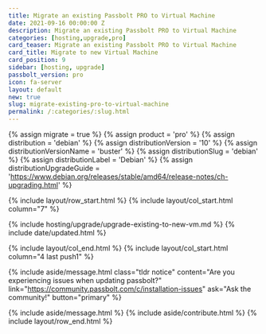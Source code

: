 ```yaml
---
title: Migrate an existing Passbolt PRO to Virtual Machine
date: 2021-09-16 00:00:00 Z
description: Migrate an existing Passbolt PRO to Virtual Machine
categories: [hosting,upgrade,pro]
card_teaser: Migrate an existing Passbolt PRO to Virtual Machine 
card_title: Migrate to new Virtual Machine
card_position: 9
sidebar: [hosting, upgrade]
passbolt_version: pro
icon: fa-server
layout: default
new: true
slug: migrate-existing-pro-to-virtual-machine
permalink: /:categories/:slug.html
---
```


{% assign migrate = true %}
{% assign product = 'pro' %}
{% assign distribution = 'debian' %}
{% assign distributionVersion = '10' %}
{% assign distributionVersionName = 'buster' %}
{% assign distributionSlug = 'debian' %}
{% assign distributionLabel = 'Debian' %}
{% assign distributionUpgradeGuide = 'https://www.debian.org/releases/stable/amd64/release-notes/ch-upgrading.html' %}

{% include layout/row_start.html %}
{% include layout/col_start.html column="7" %}

{% include hosting/upgrade/upgrade-existing-to-new-vm.md %}
{% include date/updated.html %}

{% include layout/col_end.html %}
{% include layout/col_start.html column="4 last push1" %}

{% include aside/message.html
    class="tldr notice"
    content="Are you experiencing issues when updating passbolt?"
    link="https://community.passbolt.com/c/installation-issues"
    ask="Ask the community!"
    button="primary"
%}

{% include aside/message.html %}
{% include aside/contribute.html %}
{% include layout/row_end.html %}
